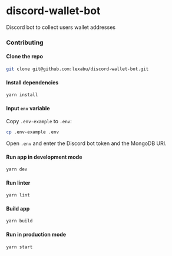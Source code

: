 # discord-wallet-bot

Discord bot to collect users wallet addresses

### Contributing

#### Clone the repo

```sh
git clone git@github.com:lexabu/discord-wallet-bot.git
```

#### Install dependencies

```sh
yarn install
```

#### Input `env` variable

Copy `.env-example` to `.env`:

```sh
cp .env-example .env
```

Open `.env` and enter the Discord bot token and the MongoDB URI.

#### Run app in development mode

```sh
yarn dev
```

#### Run linter

```sh
yarn lint
```

#### Build app

```sh
yarn build
```

#### Run in production mode

```sh
yarn start
```

